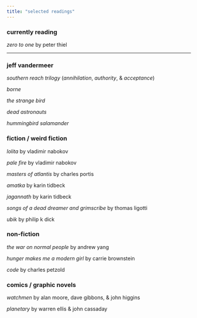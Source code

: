 ```yaml
---
title: "selected readings"
---
```


### currently reading

_zero to one_ by peter thiel

---

### jeff vandermeer

_southern reach trilogy_ (_annihilation_, _authority_, & _acceptance_)

_borne_

_the strange bird_

_dead astronauts_

_hummingbird salamander_

### fiction / weird fiction

_lolita_ by vladimir nabokov

_pale fire_ by vladimir nabokov

_masters of atlantis_ by charles portis

_amatka_ by karin tidbeck

_jagannath_ by karin tidbeck

_songs of a dead dreamer and grimscribe_ by thomas ligotti

_ubik_ by philip k dick

### non-fiction

_the war on normal people_ by andrew yang

_hunger makes me a modern girl_ by carrie brownstein

_code_ by charles petzold

### comics / graphic novels

_watchmen_ by alan moore, dave gibbons, & john higgins

_planetary_ by warren ellis & john cassaday
